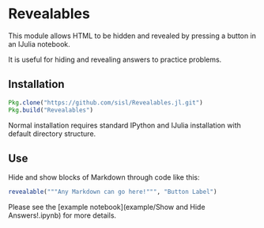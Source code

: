 # Revealables

This module allows HTML to be hidden and revealed by pressing a button in an IJulia notebook.

It is useful for hiding and revealing answers to practice problems.


## Installation
```julia
Pkg.clone("https://github.com/sisl/Revealables.jl.git")
Pkg.build("Revealables")
```

Normal installation requires standard IPython and IJulia installation with default directory structure.

## Use
Hide and show blocks of Markdown through code like this:

```julia
revealable("""Any Markdown can go here!""", "Button Label")
```

Please see the [example notebook](example/Show and Hide Answers!.ipynb) for more details.